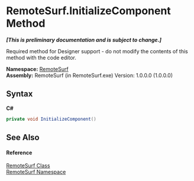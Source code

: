 # RemoteSurf.InitializeComponent Method 
 _**\[This is preliminary documentation and is subject to change.\]**_

Required method for Designer support - do not modify the contents of this method with the code editor.

**Namespace:**&nbsp;<a href="Documentation.md">RemoteSurf</a><br />**Assembly:**&nbsp;RemoteSurf (in RemoteSurf.exe) Version: 1.0.0.0 (1.0.0.0)

## Syntax

**C#**<br />
``` C#
private void InitializeComponent()
```


## See Also


#### Reference
<a href="Documentation.md">RemoteSurf Class</a><br /><a href="Documentation.md">RemoteSurf Namespace</a><br />